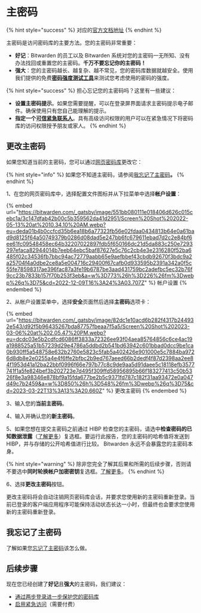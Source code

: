 # 主密码

{% hint style="success" %}
对应的[官方文档地址](https://bitwarden.com/help/article/master-password/)
{% endhint %}

主密码是访问密码库的主要方法。您的主密码非常重要：

* **好记**：Bitwarden 的员工以及 Bitwarden 系统对您的主密码一无所知、没有办法找回或重置您的主密码。**千万不要忘记你的主密码！**
* **强大**：您的主密码越长、越复杂、越不常见，您的密码库数据就越安全。使用我们提供的免费[**密码强度测试工具**](https://bitwarden.com/password-strength)来测试您考虑使用的密码的强度。

{% hint style="success" %}
担心忘记您的主密码吗？这里有一些建议：

* **设置主密码提示**。如果您需要提醒，可以在登录屏界面请求主密码提示电子邮件。确保使用只有您自己能理解的提示。
* **指定一个**[**可信紧急联系人**](../security/emergency-access.md)。具有高级访问权限的用户可以在紧急情况下将密码库的访问权限授予朋友或家人。
{% endhint %}

## 更改主密码 <a href="#change-your-master-password" id="change-your-master-password"></a>

如果您知道当前的主密码，您可以通过[网页密码库](../getting-started/getting-started-webvault.md)更改它：

{% hint style="info" %}
如果您不知道主密码，请参阅[我忘记了主密码](i-forgot-my-master-password.md)**。**
{% endhint %}

1、在您的网页密码库中，选择配置文件图标并从下拉菜单中选择**帐户设置**：

{% embed url="https://bitwarden.com/_gatsby/image/551bb080111e018406d626c015cebc1a/3c147dfab42b00c5b359562da41d2951/Screen%20Shot%202022-05-13%20at%2010.34.10%20AM.webp?eu=deda01b4b0ccfcd35b6ea18b6a77323fb56e02fdaa0434813b64e0a61bad9d8125f64a50749379b0286d08dad5e247bb6fc679611ebad7d2c2e84bf6ee61fc09548458ec64b32207022897fdb5f650166dc21d5da883c250e7293297efaca82944014b7eeb64ebc5baf87627e5c76c2cb4e3e2316280f52ba6485f02c34536fb7bbc94ac72779aabb65e9aefbbef43cbdb92670f3bdc9a2a25704f4a0dbe2ce8a5e004716c29400f67cafb0d933595b2391a342a0f5c55fe78598317ae396fac87a3fe19b6787be3aad431759bc2adefbc5ec32b76f9cc23b7833b157f70b253f3eb&a=w%3D773%26h%3D226%26fm%3Dwebp%26q%3D75&cd=2022-12-09T16%3A24%3A03.707Z" %}
帐户设置
{% endembed %}

2、从帐户设置菜单中，选择**安全**页面然后选择**主密码**选项卡：

{% embed url="https://bitwarden.com/_gatsby/image/82dc1e10acd6b282f4317b244932e543/d92f5b96435267bda87757fbeaa7f5a5/Screen%20Shot%202023-03-06%20at%202.05.47%20PM.webp?eu=dcdc03e5b2cdfcd6086ff3833a72326ee93f04aea85764856c6ce4ac19a1988525a51b57239d29e4786a5ddbd2b541bd63942c601bbad0dcc9be1ca0b930ff5a548758e632b2760e5823c5fab5a402426e901000e5c7884ba9726d8db8e2e0255a4e4f6ffe2bfbc2b9ed767aeed66b2dedf4f87d2398aa2ee84f1953d41a12ba22bbf0996f66e797b77c8c9de9aa5d91daee5c18118efb3577741f1a5fe824bef3b202723e7d495f309ffd58956895b66f183277413c50b5326f8e3a98346e878bf9a15fda677be2b5c9371fd787c182f31aa93472e0a047d49c7b2459&a=w%3D850%26h%3D548%26fm%3Dwebp%26q%3D75&cd=2023-03-22T13%3A13%3A20.660Z" %}
更改主密码
{% endembed %}

3、输入您的**当前主密码**。

4、输入并确认您的**新主密码**。

5、如果您想在提交主密码之前通过 HIBP 检查您的主密码，请选中**检查密码的已知数据泄露**（[了解更多](vault-health-reports.md#data-breach-report-individual-vaults-only)）复选框。要运行此报告，您的主密码的哈希值将发送到 HIBP，并与存储的公开哈希值进行比较。 Bitwarden 永远不会暴露您的主密码本身。

{% hint style="warning" %}
除非您完全了解其后果和所需的后续步骤，否则请不要选中**同时轮换帐户加密密钥**复选框。[了解更多](../security/account-encryption-key.md)。
{% endhint %}

6、选择**更改主密码**按钮。

更改主密码将会自动注销网页密码库会话，并要求您使用新的主密码重新登录。当前已登录的客户端应用程序可能保持活动状态长达一小时，但最终也会要求您使用新的主密码重新登录。

## 我忘记了主密码 <a href="#i-forgot-my-master-password" id="i-forgot-my-master-password"></a>

了解如果您[忘记了主密码](i-forgot-my-master-password.md)该怎么做。

## 后续步骤 <a href="#next-steps" id="next-steps"></a>

现在您已经创建了**好记**且**强大**的主密码，我们建议：

* [通过两步登录进一步保护您的密码库](../two-step-login/two-step-login-methods.md)
* [启用紧急访问](../security/emergency-access.md)（需要付费）
